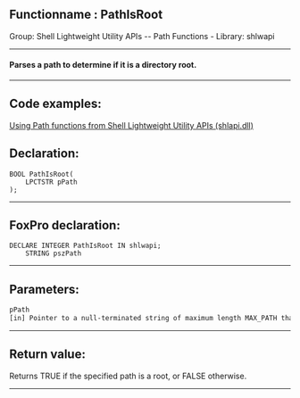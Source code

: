 <link rel="stylesheet" type="text/css" href="../../css/win32api.css">  
<link rel="stylesheet" href="https://cdnjs.cloudflare.com/ajax/libs/font-awesome/4.7.0/css/font-awesome.min.css">

## Functionname : PathIsRoot
Group: Shell Lightweight Utility APIs -- Path Functions - Library: shlwapi    
***  


#### Parses a path to determine if it is a directory root.
***  


## Code examples:
[Using Path functions from Shell Lightweight Utility APIs (shlapi.dll)](../../samples/sample_178.md)  

## Declaration:
```foxpro  
BOOL PathIsRoot(
    LPCTSTR pPath
);  
```  
***  


## FoxPro declaration:
```foxpro  
DECLARE INTEGER PathIsRoot IN shlwapi;
	STRING pszPath  
```  
***  


## Parameters:
```txt  
pPath
[in] Pointer to a null-terminated string of maximum length MAX_PATH that contains the path to be validated.  
```  
***  


## Return value:
Returns TRUE if the specified path is a root, or FALSE otherwise.  
***  

